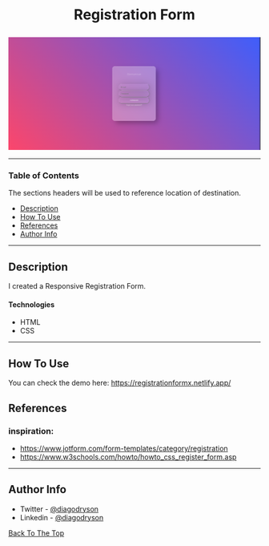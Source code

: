 ## 

# <p align="center">Registration Form</p>

![Project Image](prototype-registrationform.png)

---

### Table of Contents

The sections headers will be used to reference location of destination.

- [Description](#description)
- [How To Use](#how-to-use)
- [References](#references)
- [Author Info](#author-info)

---

## Description

I created a Responsive Registration Form.

#### Technologies

- HTML
- CSS

---

## How To Use

You can check the demo here: https://registrationformx.netlify.app/

## References

### inspiration: 

- https://www.jotform.com/form-templates/category/registration
- https://www.w3schools.com/howto/howto_css_register_form.asp

---

## Author Info

- Twitter - [@diagodryson](https://twitter.com/jamesqquick)
- Linkedin - [@diagodryson](https://linkedin.com/in/diagodryson)

[Back To The Top](#read-me-template)
